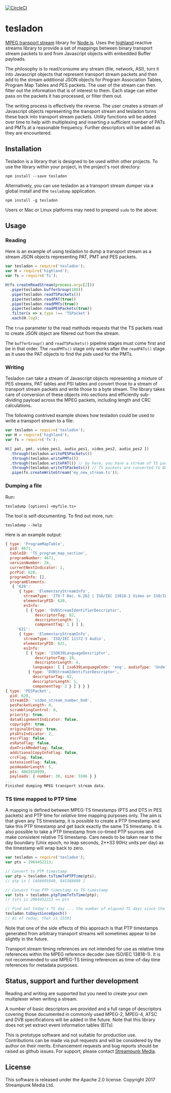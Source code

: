 [![CircleCI](https://circleci.com/gh/Streampunk/tesladon.svg?style=shield&circle-token=:circle-token)](https://circleci.com/gh/Streampunk/tesladon)
# tesladon

[MPEG transport stream](https://en.wikipedia.org/wiki/MPEG_transport_stream) library for [Node.js](http://nodejs.org/). Uses the [highland](http://highlandjs.org/) reactive streams library to provide a set of mappings between binary transport stream packets to and from Javascript objects with embedded Buffer payloads.

The philosophy is to read/consume any stream (file, network, ASI), turn it into Javascript objects that represent transport stream packets and then add to the stream additional JSON objects for Program Association Tables, Program Map Tables and PES packets. The user of the stream can then filter out the information that is of interest to them. Each stage can either pass on the packets it has processed, or filter them out.

The writing process is effectively the reverse. The user creates a stream of Javascript objects representing the transport stream and tesladon turns these back into transport stream packets. Utility functions will be added over time to help with multiplexing and inserting a sufficient number of PATs and PMTs at a reasonable frequency. Further descriptors will be added as they are encountered.

## Installation

Tesladon is a library that is designed to be used within other projects. To use the library within your project, in the project's root directory:

    npm install --save tesladon

Alternatively, you can use tesladon as a transport stream dumper via a global install and the `tesladump` application.

    npm install -g tesladon

Users or Mac or Linux platforms may need to prepend `sudo` to the above.

## Usage

### Reading

Here is an example of using tesladon to dump a transport stream as a stream JSON objects representing PAT, PMT and PES packets.

```javascript
var tesladon = require('tesladon');
var H = require('highland');
var fs = require('fs');

H(fs.createReadStream(process.argv[2]))
  .pipe(tesladon.bufferGroup(188))
  .pipe(tesladon.readTSPackets())
  .pipe(tesladon.readPAT(true))
  .pipe(tesladon.readPMTs(true))
  .pipe(tesladon.readPESPackets(true))
  .filter(x => x.type !== 'TSPacket')
  .each(H.log);
```

The `true` parameter to the read methods requests that the TS packets read to create JSON object are filtered out from the stream.

The `bufferGroup()` and `readTSPackets()` pipeline stages must come first and be in that order. The `readPMTs()` stage only works after the `readPATs()` stage as it uses the PAT objects to find the _pids_ used for the PMTs.

### Writing

Tesladon can take a stream of Javascript objects representing a mixture of PES streams, PAT tables and PSI tables and convert those to a stream of transport stream packets and write those to a byte stream. The library takes care of conversion of these objects into sections and efficiently sub-dividing payload across the MPEG packets, including length and CRC calculations.

The following contrived example shows how tesladon could be used to write a transport stream to a file:

```javascript
var tesladon = require('tesladon');
var H = require('highland');
var fs = require('fs');

H([ pat, pmt, video_pes1, audio_pes1, video_pes2, audio_pes2 ])
  .through(tesladon.writePESPackets())
  .through(tesladon.writePMTs())
  .through(tesladon.writePAT()) // by here, you have a stream of TS packets only
  .through(tesladon.writeTSPackets()) // TS packets are converted to Buffers
  .pipe(fs.createWriteStream('my_new_stream.ts'));
```

### Dumping a file

Run:

    tesladump [options] <myfile.ts>

The tool is self-documenting. To find out more, run:

    tesladump --help

Here is an example output:

```Javascript
{ type: 'ProgramMapTable',
  pid: 4671,
  tableID: 'TS_program_map_section',
  programNumber: 4671,
  versionNumber: 28,
  currentNextIndicator: 1,
  pcrPid: 620,
  programInfo: [],
  programElements:
   { '620':
      { type: 'ElementaryStreamInfo',
        streamType: 'ITU-T Rec. H.262 | ISO/IEC 13818-2 Video or ISO/IEC 11172-2 constrained parameter video stream',
        elementaryPID: 620,
        esInfo:
         [ { type: 'DVBStreamIdentifierDescriptor',
             descriptorTag: 82,
             descriptorLength: 1,
             componentTag: 1 } ] },
     '621':
      { type: 'ElementaryStreamInfo',
        streamType: 'ISO/IEC 11172-3 Audio',
        elementaryPID: 621,
        esInfo:
         [ { type: 'ISO639LanguageDescriptor',
             descriptorTag: 10,
             descriptorLength: 4,
            languages: [ { iso639LanguageCode: 'eng', audioType: 'Undefined' } ] },
          { type: 'DVBStreamIdentifierDescriptor',
            descriptorTag: 82,
            descriptorLength: 1,
            componentTag: 2 } ] } } }
{ type: 'PESPacket',
  pid: 620,
  streamID: 'video_stream_number_0x0',
  pesPacketLength: 0,
  scramblingControl: 0,
  priority: true,
  dataAlignmentIndicator: false,
  copyright: true,
  originalOrCopy: true,
  ptsDtsIndicator: 2,
  escrFlag: false,
  esRateFlag: false,
  dsmTrickModeFlag: false,
  additionalCopyInfoFlag: false,
  crcFlag: false,
  extensionFlag: false,
  pesHeaderLength: 5,
  pts: 4065910999,
  payloads: { number: 30, size: 5506 } }
...
Finished dumping MPEG transport stream data.
```

### TS time mapped to PTP time

A mapping is defined between MPEG-TS timestamps (PTS and DTS in PES packets) and PTP time for _relative_ time mapping purposes only. The aim is that given any TS timestamp, it is possible to create a PTP timestamp and take this PTP timestamp and get back exactly the same TS timestamp. It is also possible to take a PTP timestamp from co-timed PTP sources and make consistent relative TS timestamp. Care needs to be taken near to the day boundary (Unix epoch, no leap seconds, 2**33 90Hz units per day) as the timestamp will wrap back to zero.

```javascript
var tesladon = require('tesladon');
var pts = 2964452213;

// Convert to PTP timestamp
var ptp = tesladon.tsTimeToPTPTime(pts);
// ptp is [ 1488095940, 845388889 ]

// Convert from PTP timestamp to TS timestamp
var tsts = tesladon.ptpTimeToTsTime(ptp);
// tsts is 2964452213 == pts

// Find out today's TS day ... the number of elapsed TS days since the Unix epoch
tesladon.tsDaysSinceEpoch()
// As of today, that is 15591
```

Note that one of the side effects of this approach is that PTP timestamps generated from arbitrary transport streams will sometimes appear to be slightly in the future.

Transport stream timing references are not intended for use as relative time references within the MPEG reference decoder (see ISO/IEC 13818-1). It is not recommended to use MPEG-TS timing references as time-of-day time references for metadata purposes.

## Status, support and further development

Reading and writing are supported but you need to create your own multiplexer when writing a stream.

A number of basic descriptors are provided and a full range of descriptors covering those documented in commonly used MPEG-2, MPEG-4, ATSC and DVB specifications will be added in the future. Note that this library does not yet extract event information tables (EITs).

This is prototype software and not suitable for production use. Contributions can be made via pull requests and will be considered by the author on their merits. Enhancement requests and bug reports should be raised as github issues. For support, please contact [Streampunk Media](http://www.streampunk.media/).



## License

This software is released under the Apache 2.0 license. Copyright 2017 Streampunk Media Ltd.
